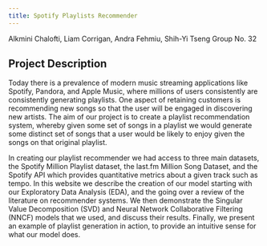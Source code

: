 ```yaml
---
title: Spotify Playlists Recommender
---
```


Alkmini Chalofti, Liam Corrigan, Andra Fehmiu, Shih-Yi Tseng
Group No. 32

## Project Description
Today there is a prevalence of modern music streaming applications like Spotify, Pandora, and Apple Music, where millions of users consistently are consistently generating playlists. One aspect of retaining customers is recommending new songs so that the user will be engaged in discovering new artists. The aim of our project is to create a playlist recommendation system, whereby given some set of songs in a playlist we would generate some distinct set of songs that a user would be likely to enjoy given the songs on that original playlist.

In creating our playlist recommender we had access to three main datasets, the Spotify Million Playlist dataset, the last.fm Million Song Dataset, and the Spotify API which provides quantitative metrics about a given track such as tempo. In this website we describe the creation of our model starting with our Exploratory Data Analysis (EDA), and the going over a review of the literature on recommender systems. We then demonstrate the Singular Value Decomposition (SVD) and Neural Network Collaborative Filtering (NNCF) models that we used, and discuss their results. Finally, we present an example of playlist generation in action, to provide an intuitive sense for what our model does.
